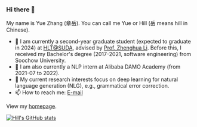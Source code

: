 ### Hi there 👋

My name is Yue Zhang (章岳). You can call me Yue or Hill (岳 means hill in Chinese).

- 🌱 I am currently a second-year graduate student (expected to graduate in 2024) at [HLT@SUDA](http://hlt.suda.edu.cn/), advised by [Prof. Zhenghua Li](http://hlt.suda.edu.cn/~zhli/). Before this, I received my Bachelor's degree (2017-2021, software engineering) from Soochow University.
- 👯 I am also currently a NLP intern at Alibaba DAMO Academy (from 2021-07 to 2022).
- 🤔 My current research interests focus on deep learning for natural language generation (NLG), e.g., grammatical error correction.
- 📫 How to reach me: [E-mail](mailto:hillzhang1999@qq.com)

View my [homepage](https://hillzhang1999.github.io/).

[![Hill's GitHub stats](https://github-readme-stats.vercel.app/api?username=HillZhang1999)](https://github.com/anuraghazra/github-readme-stats)
